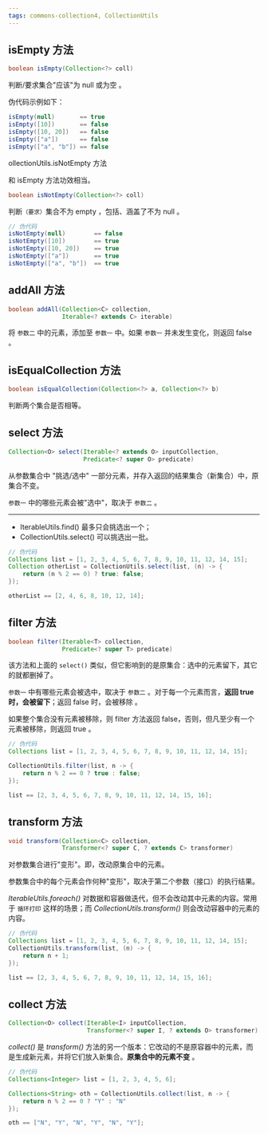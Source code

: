 ```yaml
---
tags: commons-collection4, CollectionUtils
---
```


## isEmpty 方法

```java
boolean isEmpty(Collection<?> coll)
```

判断/要求集合"应该"为 null 或为空 。

伪代码示例如下：

```java
isEmpty(null)       == true
isEmpty([10])       == false
isEmpty([10, 20])   == false
isEmpty(["a"])      == false
isEmpty(["a", "b"]) == false
```



ollectionUtils.isNotEmpty 方法

和 isEmpty 方法功效相当。

```java
boolean isNotEmpty(Collection<?> coll)
```

判断<small>（要求）</small>集合不为 empty ，包括、涵盖了不为 null 。

```java
// 伪代码
isNotEmpty(null)        == false
isNotEmpty([10])        == true
isNotEmpty([10, 20])    == true
isNotEmpty(["a"])       == true
isNotEmpty(["a", "b"])  == true
```


## addAll 方法

```java
boolean addAll(Collection<C> collection,
               Iterable<? extends C> iterable)
```

将 `参数二` 中的元素，添加至 `参数一` 中。如果 `参数一` 并未发生变化，则返回 false 。

## isEqualCollection 方法

```java
boolean isEqualCollection(Collection<?> a, Collection<?> b)
```

判断两个集合是否相等。


## select 方法

```java
Collection<O> select(Iterable<? extends O> inputCollection,
                     Predicate<? super O> predicate)
```

从参数集合中 "挑选/选中" 一部分元素，并存入返回的结果集合（新集合）中，原集合不变。

`参数一` 中的哪些元素会被"选中"，取决于 `参数二` 。

---

- IterableUtils.find() 最多只会挑选出一个；
- CollectionUtils.select() 可以挑选出一批。

```java
// 伪代码
Collections list = [1, 2, 3, 4, 5, 6, 7, 8, 9, 10, 11, 12, 14, 15];
Collection otherList = CollectionUtils.select(list, (n) -> {
    return (n % 2 == 0) ? true: false;
});

otherList == [2, 4, 6, 8, 10, 12, 14];
```


## filter 方法

```java
boolean filter(Iterable<T> collection,
               Predicate<? super T> predicate)
```

该方法和上面的 `select()` 类似，但它影响到的是原集合：选中的元素留下，其它的就都删掉了。

`参数一` 中有哪些元素会被选中，取决于 `参数二` 。对于每一个元素而言，**返回 true 时，会被留下**；返回 false 时，会被移除 。

如果整个集合没有元素被移除，则 filter 方法返回 false，否则，但凡至少有一个元素被移除，则返回 true 。

```java
// 伪代码
Collections list = [1, 2, 3, 4, 5, 6, 7, 8, 9, 10, 11, 12, 14, 15];

CollectionUtils.filter(list, n -> {
    return n % 2 == 0 ? true : false;
});

list == [2, 3, 4, 5, 6, 7, 8, 9, 10, 11, 12, 14, 15, 16];
```


## transform 方法

```java
void transform(Collection<C> collection,
               Transformer<? super C, ? extends C> transformer)
```

对参数集合进行"变形"。即，改动原集合中的元素。

参数集合中的每个元素会作何种"变形"，取决于第二个参数（接口）的执行结果。

_IterableUtils.foreach()_ 对数据和容器做迭代，但不会改动其中元素的内容。常用于 `循环打印` 这样的场景；而 _CollectionUtils.transform()_ 则会改动容器中的元素的内容。

```java
// 伪代码
Collections list = [1, 2, 3, 4, 5, 6, 7, 8, 9, 10, 11, 12, 14, 15];
CollectionUtils.transform(list, (n) -> {
    return n + 1;
});

list == [2, 3, 4, 5, 6, 7, 8, 9, 10, 11, 12, 14, 15, 16];
```


## collect 方法

```java
Collection<O> collect(Iterable<I> inputCollection,
                      Transformer<? super I, ? extends O> transformer)
```                      

_collect()_ 是 _transform()_ 方法的另一个版本：它改动的不是原容器中的元素，而是生成新元素，并将它们放入新集合。**原集合中的元素不变** 。

```java
// 伪代码
Collections<Integer> list = [1, 2, 3, 4, 5, 6];

Collections<String> oth = CollectionUtils.collect(list, n -> {
    return n % 2 == 0 ? "Y" : "N"
});

oth == ["N", "Y", "N", "Y", "N", "Y"];
```
